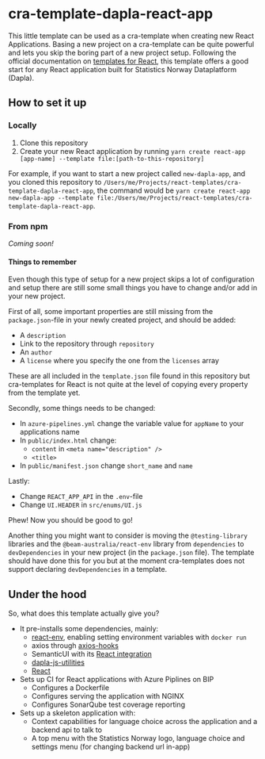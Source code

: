 # cra-template-dapla-react-app

This little template can be used as a cra-template when creating new React Applications. Basing a new project on a 
cra-template can be quite powerful and lets you skip the boring part of a new project setup. Following the official 
documentation on [templates for React](https://create-react-app.dev/docs/custom-templates), this template offers a 
good start for any React application built for Statistics Norway Dataplatform (Dapla).

## How to set it up
### Locally
1. Clone this repository
2. Create your new React application by running 
`yarn create react-app [app-name] --template file:[path-to-this-repository]`

For example, if you want to start a new project called `new-dapla-app`, and you cloned this repository to 
`/Users/me/Projects/react-templates/cra-template-dapla-react-app`, the command would be
`yarn create react-app new-dapla-app --template file:/Users/me/Projects/react-templates/cra-template-dapla-react-app`.

### From npm
_Coming soon!_

#### Things to remember
Even though this type of setup for a new project skips a lot of configuration and setup there are still some small 
things you have to change and/or add in your new project. 

First of all, some important properties are still missing from the `package.json`-file in your newly created project, 
and should be added:
* A `description`
* Link to the repository through `repository`
* An `author`
* A `license` where you specify the one from the `licenses` array

These are all included in the `template.json` file found in this repository but cra-templates for React is not quite
at the level of copying every property from the template yet.

Secondly, some things needs to be changed:
* In `azure-pipelines.yml` change the variable value for `appName` to your applications name
* In `public/index.html` change:
    * `content` in `<meta name="description" />`
    * `<title>`
* In `public/manifest.json` change `short_name` and `name`

Lastly:
* Change `REACT_APP_API` in the `.env`-file
* Change `UI.HEADER` in `src/enums/UI.js`

Phew! Now you should be good to go!

Another thing you might want to consider is moving the `@testing-library` libraries and the `@beam-australia/react-env` 
library from `dependencies` to `devDependencies` in your new project (in the `package.json` file). The template should 
have done this for you but at the moment cra-templates does not support declaring `devDependencies` in a template.

## Under the hood
So, what does this template actually give you? 
* It pre-installs some dependencies, mainly:
    * [react-env](https://github.com/andrewmclagan/react-env), enabling setting environment variables with `docker run`
    * axios through [axios-hooks](https://github.com/simoneb/axios-hooks)
    * SemanticUI with its [React integration](https://react.semantic-ui.com)
    * [dapla-js-utilities](https://github.com/statisticsnorway/dapla-js-utilities)
    * [React](https://create-react-app.dev/docs/getting-started)
* Sets up CI for React applications with Azure Piplines on BIP
    * Configures a Dockerfile
    * Configures serving the application with NGINX
    * Configures SonarQube test coverage reporting
* Sets up a skeleton application with:
    * Context capabilities for language choice across the application and a backend api to talk to
    * A top menu with the Statistics Norway logo, language choice and settings menu (for changing backend url in-app)
